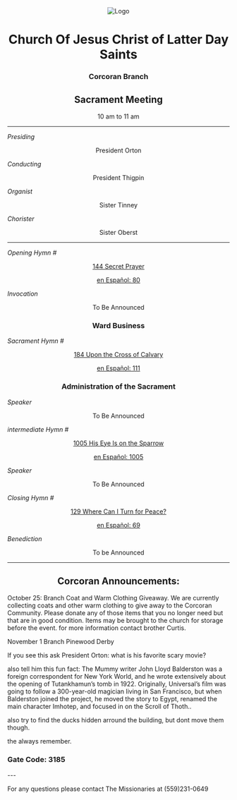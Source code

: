 <div align="center">
  <img src="https://www.churchofjesuschrist.org/imgs/e1247f630fca11ee9676eeeeac1edafa336c7f99/full/%21640%2C/0/default" alt="Logo">
</div>

<!---
--->
<div align="center">
  <h1>Church Of Jesus Christ of Latter Day Saints</h1>  
  <h3>Corcoran Branch</h3>  
  <h2>Sacrament Meeting</h2>  
  10 am to 11 am
</div>

---

*Presiding*  
<div align="center">President Orton</div>

*Conducting*  
<div align="center">President Thigpin</div>

*Organist*  
<div align="center">Sister Tinney</div>

*Chorister*  
<div align="center">Sister Oberst</div>

---

*Opening Hymn #*  
<div align="center">
  <a href="https://www.churchofjesuschrist.org/study/manual/hymns/secret-prayer?lang=eng">144 Secret Prayer</a>
  
   <a href="https://www.churchofjesuschrist.org/study/manual/hymns/secret-prayer?lang=spa">en Español: 80 </a>

</div>

*Invocation*  
<div align="center">To Be Announced</div>

<div align="center">
  <h3>Ward Business</h3>
</div>

*Sacrament Hymn #*  
<div align="center">
  <a href="https://www.churchofjesuschrist.org/study/manual/hymns/upon-the-cross-of-calvary?lang=eng"> 	184 Upon the Cross of Calvary</a>

<a href="https://www.churchofjesuschrist.org/study/manual/hymns/upon-the-cross-of-calvary?lang=spa">en Español: 111</a>
</div>

<div align="center">
  <h3>Administration of the Sacrament</h3>
</div>




*Speaker*
<div align="center"> To Be Announced
</div>

<!---
--->

*intermediate Hymn #*  

<div align="center">
  <a href="https://www.churchofjesuschrist.org/study/music/hymns-for-home-and-church/his-eye-is-on-the-sparrow?lang=eng">1005 His Eye Is on the Sparrow	</a>
  
  <a href="https://www.churchofjesuschrist.org/study/music/hymns-for-home-and-church/his-eye-is-on-the-sparrow?lang=spa">en Español: 1005</a>
</div>


*Speaker*  

<div align="center"> To Be Announced
</div>



*Closing Hymn #*  

<div align="center">
  <a href="https://www.churchofjesuschrist.org/study/manual/hymns/where-can-i-turn-for-peace?lang=eng">129 Where Can I Turn for Peace?</a>
  
  <a href="https://www.churchofjesuschrist.org/study/manual/hymns/where-can-i-turn-for-peace?lang=spa"> en Español: 69</a>
</div>


*Benediction*  
<div align="center">To be Announced</div>

---

<div align="center">
  <h2>Corcoran Announcements:</h2>
</div>



October 25:  Branch Coat and Warm Clothing Giveaway.  We are currently collecting coats and other warm clothing to give away to the Corcoran Community.  Please donate any of those items that you no longer need but that are in good condition.  Items may be brought to the church for storage before the event. for more information contact brother Curtis.

November 1 Branch Pinewood Derby

If you see this ask President Orton: what is his favorite scary movie?

also tell him this fun fact: The Mummy writer John Lloyd Balderston was a foreign correspondent for New York World, and he wrote extensively about the opening of Tutankhamun’s tomb in 1922. Originally, Universal’s film was going to follow a 300-year-old magician living in San Francisco, but when Balderston joined the project, he moved the story to Egypt, renamed the main character Imhotep, and focused in on the Scroll of Thoth..

also try to find the ducks hidden arround the building, but dont move them though.

the always remember.

<h3> Gate Code: 3185</h3>
---

For any questions please contact The Missionaries at (559)231-0649
